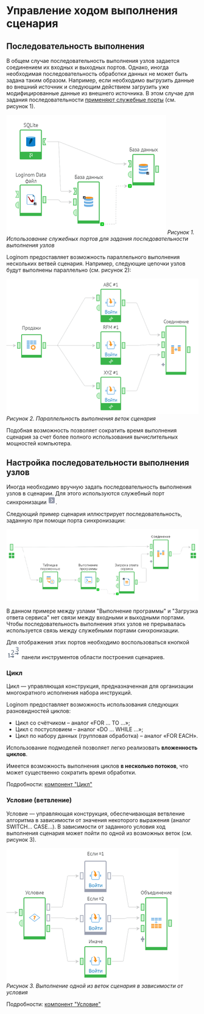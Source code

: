 # Управление ходом выполнения сценария

## Последовательность выполнения

В общем случае последовательность выполнения узлов задается соединением их входных и выходных портов. Однако, иногда необходимая последовательность обработки данных не может быть задана таким образом. Например, если необходимо выгрузить данные во внешний источник и следующим действием загрузить уже модифицированные данные из внешнего источника. В этом случае для задания последовательности [применяют служебные порты]() (см. рисунок 1).

![](../media/app/beginning/execution_sequence2.png)
*Рисунок 1. Использование служебных портов для задания последовательности выполнения узлов*

Loginom предоставляет возможность параллельного выполнения нескольких ветвей сценария. Например, следующие цепочки узлов будут выполнены параллельно (см. рисунок 2):

![](../media/app/beginning/parallel_computing.png)
*Рисунок 2. Параллельность выполнения веток сценария*

Подобная возможность позволяет сократить время выполнения сценария за счет более полного использования вычислительных мощностей компьютера.

## Настройка последовательности выполнения узлов

Иногда необходимо вручную задать последовательность выполнения узлов в сценарии. Для этого используются служебный порт синхронизации ![](../media/app/icons/ports/orderport_inactive.svg).

Следующий пример сценария иллюстрирует последовательность, заданную при помощи порта синхронизации:

![](../media/app/glossary/execution_sequence.png)

В данном примере между узлами "Выполнение программы" и "Загрузка ответа сервиса" нет связи между входными и выходными портами. Чтобы последовательность выполнения этих узлов не прерывалась используется связь между служебными портами синхронизации.

Для отображения этих портов необходимо воспользоваться кнопкой ![](../media/app/icons/toolbar_18/toolbar_18_62.svg) панели инструментов области построения сценариев.

### Цикл

Цикл — управляющая конструкция, предназначенная для организации многократного исполнения набора инструкций.

Loginom предоставляет возможность использования следующих разновидностей циклов:

* Цикл со счётчиком – аналог «FOR … TO …»;
* Цикл с постусловием – аналог «DO … WHILE …»;
* Цикл по набору данных (групповая обработка) – аналог «FOR EACH».

Использование подмоделей позволяет легко реализовать **вложенность циклов**.

Имеется возможность выполнения циклов **в несколько потоков**, что может существенно сократить время обработки.

Подробности: [компонент "Цикл"](../processors/control/cycle.md)

### Условие (ветвление)

Условие — управляющая конструкция, обеспечивающая ветвление алгоритма в зависимости от значения некоторого выражения (аналог SWITCH... CASE...). В зависимости от заданного условия ход выполнения сценария может пойти по одной из возможных веток (см. рисунок 3).

![](../media/app/beginning/condition.png)
*Рисунок 3. Выполнение одной из веток сценария в зависимости от условия*

Подробности: [компонент "Условие"](../processors/control/condition.md)
